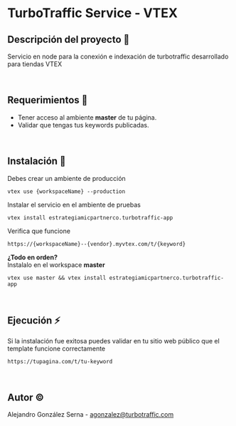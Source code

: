 # TurboTraffic Service - VTEX

## Descripción del proyecto :page_facing_up:
Servicio en node para la conexión e indexación de turbotraffic desarrollado para tiendas VTEX

<br/>

## Requerimientos :memo:
- Tener acceso al ambiente **master** de tu página.
- Validar que tengas tus keywords publicadas.

<br/>

## Instalación :house_with_garden:
Debes crear un ambiente de producción
```
vtex use {workspaceName} --production
```
Instalar el servicio en el ambiente de pruebas
```
vtex install estrategiamicpartnerco.turbotraffic-app
```
Verifica que funcione
```
https://{workspaceName}--{vendor}.myvtex.com/t/{keyword}
```

**¿Todo en orden?**
<br/>
Instalalo en el workspace **master**
```
vtex use master && vtex install estrategiamicpartnerco.turbotraffic-app
```
<br/>

## Ejecución :zap:
Si la instalación fue exitosa puedes validar en tu sitio web público que el template funcione correctamente
```
https://tupagina.com/t/tu-keyword
```
<br/>

## Autor :copyright:
Alejandro González Serna - agonzalez@turbotraffic.com

